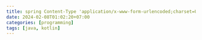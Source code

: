 ```yaml
---
title: spring Content-Type 'application/x-www-form-urlencoded;charset=UTF-8' is not supported
date: 2024-02-08T01:02:20+07:00
categories: [programming]
tags: [java, kotlin]
---
```

